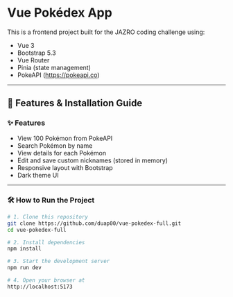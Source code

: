# Vue Pokédex App

This is a frontend project built for the JAZRO coding challenge using:

- Vue 3
- Bootstrap 5.3
- Vue Router
- Pinia (state management)
- PokeAPI (https://pokeapi.co)

---

## 🚀 Features & Installation Guide

### ✨ Features

- View 100 Pokémon from PokeAPI
- Search Pokémon by name
- View details for each Pokémon
- Edit and save custom nicknames (stored in memory)
- Responsive layout with Bootstrap
- Dark theme UI

---

### 🛠️ How to Run the Project

```bash
# 1. Clone this repository
git clone https://github.com/duap00/vue-pokedex-full.git
cd vue-pokedex-full

# 2. Install dependencies
npm install

# 3. Start the development server
npm run dev

# 4. Open your browser at
http://localhost:5173
